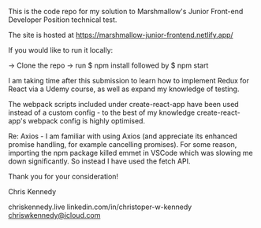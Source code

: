 This is the code repo for my solution to Marshmallow's Junior Front-end Developer Position technical test.

The site is hosted at https://marshmallow-junior-frontend.netlify.app/

If you would like to run it locally:

-> Clone the repo
-> run $ npm install followed by $ npm start 

I am taking time after this submission to learn how to implement Redux for React via a Udemy course, as well as expand my knowledge of testing.  

The webpack scripts included under create-react-app have been used instead of a custom config - to the best of my knowledge create-react-app's webpack config is highly optimised.

Re: Axios - I am familiar with using Axios (and appreciate its enhanced promise handling, for example cancelling promises). For some reason, importing the npm package killed emmet in VSCode which was slowing me down significantly. So instead I have used the fetch API.

Thank you for your consideration! 

Chris Kennedy

chriskennedy.live
linkedin.com/in/christoper-w-kennedy
chriswkennedy@icloud.com
